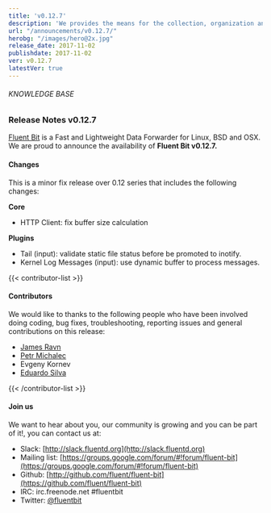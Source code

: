 ```yaml
---
title: 'v0.12.7'
description: 'We provides the means for the collection, organization and computerized retrieval of knowledgeand Lightweight Data Forwarder for Linux, BSD and OSX. We are proud to announce the availability of Fluent Bit v0.12.7.' 
url: "/announcements/v0.12.7/"
herobg: "/images/hero@2x.jpg"
release_date: 2017-11-02
publishdate: 2017-11-02
ver: v0.12.7
latestVer: true 
---
```



###### KNOWLEDGE BASE

### Release Notes v0.12.7

[Fluent Bit](https://fluentbit.io/) is a Fast and Lightweight Data Forwarder for Linux, BSD and OSX. We are proud to announce the availability of **Fluent Bit v0.12.7.**

#### Changes

This is a minor fix release over 0.12 series that includes the following changes:

**Core**

* HTTP Client: fix buffer size calculation

**Plugins**

* Tail (input): validate static file status before be promoted to inotify.
* Kernel Log Messages (input): use dynamic buffer to process messages.


{{< contributor-list >}}

#### Contributors

We would like to thanks to the following people who have been involved doing coding, bug fixes, troubleshooting, reporting issues and general contributions on this release:

* [James Ravn](https://github.com/jsravn)
* [Petr Michalec](https://github.com/epcim)
* Evgeny Kornev
* [Eduardo Silva](https://github.com/edsiper)

{{< /contributor-list >}}

#### Join us

We want to hear about you, our community is growing and you can be part of it!, you can contact us at:

* Slack: [http://slack.fluentd.org](http://slack.fluentd.org)
* Mailing list: [https://groups.google.com/forum/#!forum/fluent-bit](https://groups.google.com/forum/#!forum/fluent-bit)
* Github: [http://github.com/fluent/fluent-bit](https://github.com/fluent/fluent-bit)
* IRC: irc.freenode.net #fluentbit
* Twitter: [@fluentbit](https://twitter.com/fluentbit)